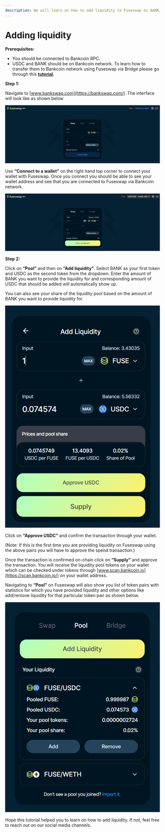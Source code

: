 ```yaml
---
description: We will learn on how to add liquidity to Fuseswap on BANK/USDC pair.
---
```


# Adding liquidity

**Prerequisites:**

* You should be connected to Bankcoin RPC.
* USDC and BANK should be on Bankcoin network. To learn how to transfer them to Bankcoin network using Fuseswap via Bridge please go through this [**tutorial**](https://docs.bankcexchain.io/the-fuse-chain/token-bridges/transfer-fuse-using-bridge-on-bankswap).

**Step 1:**

Navigate to [www.bankswap.com](https://bankswap.com/) .The interface will look like as shown below

![](../.gitbook/assets/0%20%287%29.png)

Use **“Connect to a wallet”** on the right hand top corner to connect your wallet with Fuseswap. Once you connect you should be able to see your wallet address and see that you are connected to Fuseswap via Bankcoin network.

![](../.gitbook/assets/1%20%2810%29.png)

  
**Step 2:**

Click on **“Pool”** and then on **“Add liquidity”**. Select BANK as your first token and USDC as the second token from the dropdown. Enter the amount of BANK you want to provide the liquidity for and corresponding amount of USDC that should be added will automatically show up.

You can also see your share of the liquidity pool based on the amount of BANK you want to provide liquidity for.

![](../.gitbook/assets/2%20%2810%29.png)

Click on **“Approve USDC”** and confirm the transaction through your wallet.

\(Note: If this is the first time you are providing liquidity on Fuseswap using the above pairs you will have to approve the spend transaction.\)

Once the transaction is confirmed on-chain click on **“Supply”** and approve the transaction. You will receive the liquidity pool tokens on your wallet which can be checked under tokens through [www.scan.bankcoin.io](https://scan.bankcoin.io/) on your wallet address.

Navigating to **“Pool”** on Fuseswap will also show you list of token pairs with statistics for which you have provided liquidity and other options like add/remove liquidity for that particular token pair as shown below.

![](../.gitbook/assets/3%20%289%29.png)

Hope this tutorial helped you to learn on how to add liquidity. If not, feel free to reach out on our social media channels.

